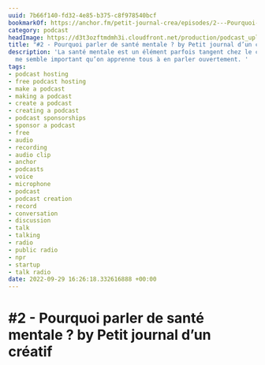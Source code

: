 ```yaml
---
uuid: 7b66f140-fd32-4e85-b375-c8f978540bcf
bookmarkOf: https://anchor.fm/petit-journal-crea/episodes/2---Pourquoi-parler-de-sant-mentale-e1o40h7
category: podcast
headImage: https://d3t3ozftmdmh3i.cloudfront.net/production/podcast_uploaded_episode400/30825699/30825699-1663689146772-1e93b68d67f2c.jpg
title: "#2 - Pourquoi parler de santé mentale ? by Petit journal d’un créatif"
description: 'La santé mentale est un élément parfois tangent chez le créatif et il
  me semble important qu’on apprenne tous à en parler ouvertement. '
tags:
- podcast hosting
- free podcast hosting
- make a podcast
- making a podcast
- create a podcast
- creating a podcast
- podcast sponsorships
- sponsor a podcast
- free
- audio
- recording
- audio clip
- anchor
- podcasts
- voice
- microphone
- podcast
- podcast creation
- record
- conversation
- discussion
- talk
- talking
- radio
- public radio
- npr
- startup
- talk radio
date: 2022-09-29 16:26:18.332616888 +00:00
---
```

# #2 - Pourquoi parler de santé mentale ? by Petit journal d’un créatif

